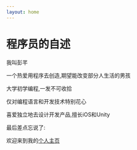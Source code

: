 ```yaml
---
layout: home
---
```

# 程序员的自述

我叫彭芊

一个热爱用程序去创造,期望能改变部分人生活的男孩

大学初学编程,一发不可收拾

仅对编程语言和开发技术特别花心

喜爱独立地去设计开发产品,擅长iOS和Unity

最后差点忘说了:

欢迎来到我的[个人主页](http://www.pengqian.win)
